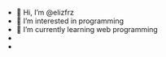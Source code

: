 - 👋 Hi, I’m @elizfrz
- 👀 I’m interested in programming 
- 🌱 I’m currently learning web programming
- 
-

